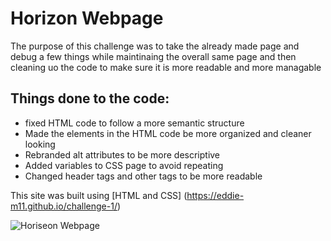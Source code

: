 # Horizon Webpage

The purpose of this challenge was to take the already made page and debug a few things while maintinaing the overall same page and then cleaning uo the code to make sure it is more readable and more managable

## Things done to the code:

* fixed HTML code to follow a more semantic structure
* Made the elements in the HTML code be more organized and cleaner looking
* Rebranded alt attributes to be more descriptive
* Added variables to CSS page to avoid repeating
* Changed header tags and other tags to be more readable 




This site was built using [HTML and CSS] (https://eddie-m11.github.io/challenge-1/)

![Horiseon Webpage](https://user-images.githubusercontent.com/24613646/88513122-916e6380-cf9c-11ea-89e4-c93b628fc830.png)




